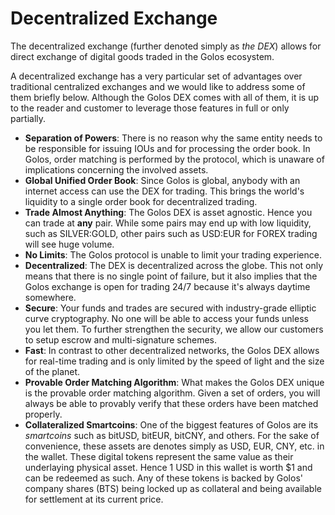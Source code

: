 Decentralized Exchange
======================

The decentralized exchange (further denoted simply as *the DEX*) allows
for direct exchange of digital goods traded in the Golos ecosystem.

A decentralized exchange has a very particular set of advantages over
traditional centralized exchanges and we would like to address some of
them briefly below. Although the Golos DEX comes with all of them,
it is up to the reader and customer to leverage those features in full
or only partially.

-   **Separation of Powers**: There is no reason why the same entity
    needs to be responsible for issuing IOUs and for processing the
    order book. In Golos, order matching is performed by the
    protocol, which is unaware of implications concerning the involved
    assets.
-   **Global Unified Order Book**: Since Golos is global, anybody
    with an internet access can use the DEX for trading. This brings the
    world's liquidity to a single order book for decentralized trading.
-   **Trade Almost Anything**: The Golos DEX is asset agnostic.
    Hence you can trade at **any** pair. While some pairs may end up
    with low liquidity, such as SILVER:GOLD, other pairs such as USD:EUR
    for FOREX trading will see huge volume.
-   **No Limits**: The Golos protocol is unable to limit your
    trading experience.
-   **Decentralized**: The DEX is decentralized across the globe. This
    not only means that there is no single point of failure, but it also
    implies that the Golos exchange is open for trading 24/7 because
    it's always daytime somewhere.
-   **Secure**: Your funds and trades are secured with industry-grade
    elliptic curve cryptography. No one will be able to access your
    funds unless you let them. To further strengthen the security, we
    allow our customers to setup escrow and multi-signature schemes.
-   **Fast**: In contrast to other decentralized networks, the Golos
    DEX allows for real-time trading and is only limited by the speed of
    light and the size of the planet.
-   **Provable Order Matching Algorithm**: What makes the Golos DEX
    unique is the provable order matching algorithm. Given a set of
    orders, you will always be able to provably verify that these orders
    have been matched properly.
-   **Collateralized Smartcoins**: One of the biggest features of
    Golos are its *smartcoins* such as bitUSD, bitEUR, bitCNY, and
    others. For the sake of convenience, these assets are denotes simply
    as USD, EUR, CNY, etc. in the wallet. These digital tokens represent
    the same value as their underlaying physical asset. Hence 1 USD in
    this wallet is worth \$1 and can be redeemed as such. Any of these
    tokens is backed by Golos' company shares (BTS) being locked up
    as collateral and being available for settlement at its current
    price.

